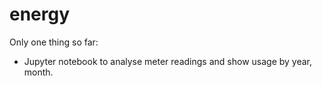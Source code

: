 # energy

Only one thing so far:
- Jupyter notebook to analyse meter readings and show usage by year, month.
